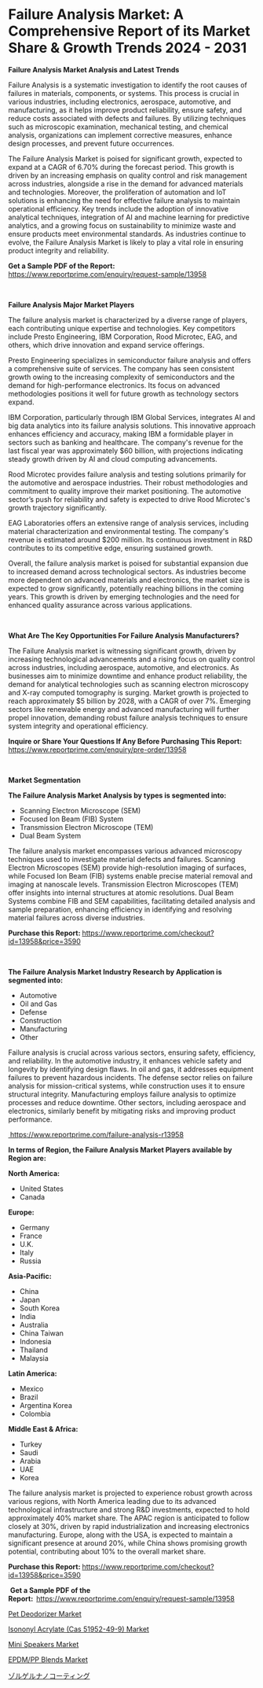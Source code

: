 <p><h1>Failure Analysis Market: A Comprehensive Report of its Market Share & Growth Trends 2024 - 2031</h1></p><p><strong>Failure Analysis Market Analysis and Latest Trends</strong></p>
<p><p>Failure Analysis is a systematic investigation to identify the root causes of failures in materials, components, or systems. This process is crucial in various industries, including electronics, aerospace, automotive, and manufacturing, as it helps improve product reliability, ensure safety, and reduce costs associated with defects and failures. By utilizing techniques such as microscopic examination, mechanical testing, and chemical analysis, organizations can implement corrective measures, enhance design processes, and prevent future occurrences.</p><p>The Failure Analysis Market is poised for significant growth, expected to expand at a CAGR of 6.70% during the forecast period. This growth is driven by an increasing emphasis on quality control and risk management across industries, alongside a rise in the demand for advanced materials and technologies. Moreover, the proliferation of automation and IoT solutions is enhancing the need for effective failure analysis to maintain operational efficiency. Key trends include the adoption of innovative analytical techniques, integration of AI and machine learning for predictive analytics, and a growing focus on sustainability to minimize waste and ensure products meet environmental standards. As industries continue to evolve, the Failure Analysis Market is likely to play a vital role in ensuring product integrity and reliability.</p></p>
<p><strong>Get a Sample PDF of the Report:&nbsp;</strong> <a href="https://www.reportprime.com/enquiry/request-sample/13958">https://www.reportprime.com/enquiry/request-sample/13958</a></p>
<p>&nbsp;</p>
<p><strong>Failure Analysis Major Market Players</strong></p>
<p><p>The failure analysis market is characterized by a diverse range of players, each contributing unique expertise and technologies. Key competitors include Presto Engineering, IBM Corporation, Rood Microtec, EAG, and others, which drive innovation and expand service offerings.</p><p>Presto Engineering specializes in semiconductor failure analysis and offers a comprehensive suite of services. The company has seen consistent growth owing to the increasing complexity of semiconductors and the demand for high-performance electronics. Its focus on advanced methodologies positions it well for future growth as technology sectors expand.</p><p>IBM Corporation, particularly through IBM Global Services, integrates AI and big data analytics into its failure analysis solutions. This innovative approach enhances efficiency and accuracy, making IBM a formidable player in sectors such as banking and healthcare. The company's revenue for the last fiscal year was approximately $60 billion, with projections indicating steady growth driven by AI and cloud computing advancements.</p><p>Rood Microtec provides failure analysis and testing solutions primarily for the automotive and aerospace industries. Their robust methodologies and commitment to quality improve their market positioning. The automotive sector’s push for reliability and safety is expected to drive Rood Microtec's growth trajectory significantly.</p><p>EAG Laboratories offers an extensive range of analysis services, including material characterization and environmental testing. The company's revenue is estimated around $200 million. Its continuous investment in R&D contributes to its competitive edge, ensuring sustained growth.</p><p>Overall, the failure analysis market is poised for substantial expansion due to increased demand across technological sectors. As industries become more dependent on advanced materials and electronics, the market size is expected to grow significantly, potentially reaching billions in the coming years. This growth is driven by emerging technologies and the need for enhanced quality assurance across various applications.</p></p>
<p>&nbsp;</p>
<p><strong>What Are The Key Opportunities For Failure Analysis Manufacturers?</strong></p>
<p><p>The Failure Analysis market is witnessing significant growth, driven by increasing technological advancements and a rising focus on quality control across industries, including aerospace, automotive, and electronics. As businesses aim to minimize downtime and enhance product reliability, the demand for analytical technologies such as scanning electron microscopy and X-ray computed tomography is surging. Market growth is projected to reach approximately $5 billion by 2028, with a CAGR of over 7%. Emerging sectors like renewable energy and advanced manufacturing will further propel innovation, demanding robust failure analysis techniques to ensure system integrity and operational efficiency.</p></p>
<p><strong>Inquire or Share Your Questions If Any Before Purchasing This Report:</strong> <a href="https://www.reportprime.com/enquiry/pre-order/13958">https://www.reportprime.com/enquiry/pre-order/13958</a></p>
<p>&nbsp;</p>
<p><strong>Market Segmentation</strong></p>
<p><strong>The Failure Analysis Market Analysis by types is segmented into:</strong></p>
<p><ul><li>Scanning Electron Microscope (SEM)</li><li>Focused Ion Beam (FIB) System</li><li>Transmission Electron Microscope (TEM)</li><li>Dual Beam System</li></ul></p>
<p><p>The failure analysis market encompasses various advanced microscopy techniques used to investigate material defects and failures. Scanning Electron Microscopes (SEM) provide high-resolution imaging of surfaces, while Focused Ion Beam (FIB) systems enable precise material removal and imaging at nanoscale levels. Transmission Electron Microscopes (TEM) offer insights into internal structures at atomic resolutions. Dual Beam Systems combine FIB and SEM capabilities, facilitating detailed analysis and sample preparation, enhancing efficiency in identifying and resolving material failures across diverse industries.</p></p>
<p><strong>Purchase this Report:&nbsp;</strong><a href="https://www.reportprime.com/checkout?id=13958&price=3590">https://www.reportprime.com/checkout?id=13958&price=3590</a></p>
<p>&nbsp;</p>
<p><strong>The Failure Analysis Market Industry Research by Application is segmented into:</strong></p>
<p><ul><li>Automotive</li><li>Oil and Gas</li><li>Defense</li><li>Construction</li><li>Manufacturing</li><li>Other</li></ul></p>
<p><p>Failure analysis is crucial across various sectors, ensuring safety, efficiency, and reliability. In the automotive industry, it enhances vehicle safety and longevity by identifying design flaws. In oil and gas, it addresses equipment failures to prevent hazardous incidents. The defense sector relies on failure analysis for mission-critical systems, while construction uses it to ensure structural integrity. Manufacturing employs failure analysis to optimize processes and reduce downtime. Other sectors, including aerospace and electronics, similarly benefit by mitigating risks and improving product performance.</p></p>
<p><a href="https://www.reportprime.com/failure-analysis-r13958">&nbsp;https://www.reportprime.com/failure-analysis-r13958</a></p>
<p><strong>In terms of Region, the Failure Analysis Market Players available by Region are:</strong></p>
<p>
    <p> <strong> North America: </strong>
        <ul>
            <li>United States</li>
            <li>Canada</li>
        </ul>
        </p> 
    <p> <strong> Europe: </strong>
        <ul>
            <li>Germany</li>
            <li>France</li>
            <li>U.K.</li>
            <li>Italy</li>
            <li>Russia</li>
        </ul>
        </p> 
    <p> <strong> Asia-Pacific: </strong>
        <ul>
            <li>China</li>
            <li>Japan</li>
            <li>South Korea</li>
            <li>India</li>
            <li>Australia</li>
            <li>China Taiwan</li>
            <li>Indonesia</li>
            <li>Thailand</li>
            <li>Malaysia</li>
        </ul>
        </p> 
    <p> <strong> Latin America: </strong>
        <ul>
            <li>Mexico</li>
            <li>Brazil</li>
            <li>Argentina Korea</li>
            <li>Colombia</li>
        </ul>
        </p> 
    <p> <strong> Middle East & Africa: </strong>
        <ul>
            <li>Turkey</li>
            <li>Saudi</li>
            <li>Arabia</li>
            <li>UAE</li>
            <li>Korea</li>
        </ul>
    </p>
    </p>
<p><p>The failure analysis market is projected to experience robust growth across various regions, with North America leading due to its advanced technological infrastructure and strong R&D investments, expected to hold approximately 40% market share. The APAC region is anticipated to follow closely at 30%, driven by rapid industrialization and increasing electronics manufacturing. Europe, along with the USA, is expected to maintain a significant presence at around 20%, while China shows promising growth potential, contributing about 10% to the overall market share.</p></p>
<p><strong>Purchase this Report: </strong><a href="https://www.reportprime.com/checkout?id=13958&price=3590">https://www.reportprime.com/checkout?id=13958&price=3590</a></p>
<p>&nbsp;<strong>Get a Sample PDF of the Report:&nbsp;&nbsp;</strong><a href="https://www.reportprime.com/enquiry/request-sample/13958">https://www.reportprime.com/enquiry/request-sample/13958</a></p>
<p><strong></strong></p>
<p><p><a href="https://www.linkedin.com/pulse/what-influencing-future-pet-deodorizer-market-insights-growth-zbiaf?trackingId=urR5Zw%2F1TuqSfUXMtNzEaA%3D%3D">Pet Deodorizer Market</a></p><p><a href="https://issuu.com/reportprime-2/docs/isononyl-acrylate-cas-51952-49-9-ma_d92ced66b9736b">Isononyl Acrylate (Cas 51952-49-9) Market</a></p><p><a href="https://www.linkedin.com/pulse/driving-factors-behind-mini-speakers-market-trends-applications-alz7f?trackingId=1NYJvWQjSoi4R11Mv6Eyjg%3D%3D">Mini Speakers Market</a></p><p><a href="https://issuu.com/reportprime-2/docs/epdmpp-blends-market-size-2030.pptx_e0dad9f933d787">EPDM/PP Blends Market</a></p><p><a href="https://medium.com/@marlanamarvn/sol-gel-nanocoating-market-%E3%81%AF-%E3%82%B3%E3%82%B9%E3%83%88%E7%AE%A1%E7%90%86%E3%81%A8%E5%8A%B9%E7%8E%87%E5%90%91%E4%B8%8A%E3%82%92%E5%84%AA%E5%85%88%E3%81%97%E3%81%BE%E3%81%99-%E3%81%95%E3%82%89%E3%81%AB-%E5%A0%B1%E5%91%8A%E6%9B%B8%E3%81%AF%E5%B8%82%E5%A0%B4%E3%81%AE%E9%9C%80%E8%A6%81%E9%9D%A2%E3%81%A8%E4%BE%9B%E7%B5%A6%E9%9D%A2%E3%81%AE%E4%B8%A1%E6%96%B9%E3%82%92%E3%82%AB%E3%83%90%E3%83%BC%E3%81%97%E3%81%A6%E3%81%84%E3%81%BE%E3%81%99-sol-gel-nanocoating-9275ecc22cfa">ゾルゲルナノコーティング</a></p></p>